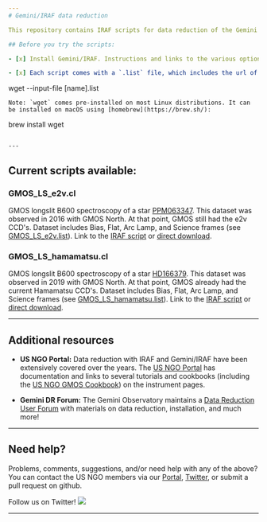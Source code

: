 ```yaml
---
# Gemini/IRAF data reduction

This repository contains IRAF scripts for data reduction of the Gemini Observatory instruments. The procedures were written using standard Gemini/IRAF tasks.

## Before you try the scripts:

- [x] Install Gemini/IRAF. Instructions and links to the various options can be found at the [US NGO Gemini Data Reduction Overview](http://ast.noao.edu/csdc/usngo/overview) webpage.

- [x] Each script comes with a `.list` file, which includes the url of all the `.fits` files needed for the reduction. You can copy/paste the urls on your browser or you can do a bulk download to the current directory using the `wget` package on your terminal:

   ```
   wget --input-file [name].list
   ```
   Note: `wget` comes pre-installed on most Linux distributions. It can be installed on macOS using [homebrew](https://brew.sh/):
   ```
   brew install wget
   ```
   
---
```

## Current scripts available:

### GMOS_LS_e2v.cl

GMOS longslit B600 spectroscopy of a star [PPM063347](http://simbad.u-strasbg.fr/simbad/sim-id?Ident=PPM063347). This dataset was observed in 2016 with GMOS North. At that point, GMOS still had the e2v CCD's. Dataset includes Bias, Flat, Arc Lamp, and Science frames (see [GMOS_LS_e2v.list](GMOS_LS_e2v.list)). Link to the [IRAF script](GMOS_LS_e2v.cl) or [direct download](https://raw.githubusercontent.com/usngo/IRAF/main/GMOS_LS_e2v.cl).

### GMOS_LS_hamamatsu.cl

GMOS longslit B600 spectroscopy of a star [HD166379](http://simbad.u-strasbg.fr/simbad/sim-id?Ident=HD166379). This dataset was observed in 2019 with GMOS North. At that point, GMOS already had the current Hamamatsu CCD's. Dataset includes Bias, Flat, Arc Lamp, and Science frames (see [GMOS_LS_hamamatsu.list](GMOS_LS_hamamatsu.list)). Link to the [IRAF script](GMOS_LS_hamamatsu.cl) or [direct download](https://raw.githubusercontent.com/usngo/IRAF/main/GMOS_LS_hamamatsu.cl).

---
## Additional resources

- **US NGO Portal:** Data reduction with IRAF and Gemini/IRAF have been extensively covered over the years. The [US NGO Portal](http://ast.noao.edu/csdc/usngo) has documentation and links to several tutorials and cookbooks (including the [US NGO GMOS Cookbook](http://ast.noao.edu/sites/default/files/GMOS_Cookbook/)) on the instrument pages.

- **Gemini DR Forum:** The Gemini Observatory maintains a [Data Reduction User Forum](http://drforum.gemini.edu/) with materials on data reduction, installation, and much more!

---
## Need help?

Problems, comments, suggestions, and/or need help with any of the above? You can contact the US NGO members via our [Portal](http://ast.noao.edu/csdc/usngo), [Twitter](https://twitter.com/usngo), or submit a pull request on github.

Follow us on Twitter! <a href="https://twitter.com/usngo" target="_blank"><img src="https://badgen.net/twitter/follow/usngo"></a>

---

